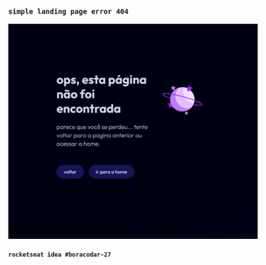 ### `simple landing page error 404`

![Alt text](assets/example-image-bc27.png)
#### `rocketseat idea #boracodar-27`